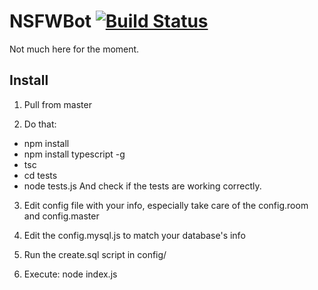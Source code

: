 # NSFWBot [![Build Status](https://travis-ci.org/AelithBlanchett/nsfwbot.svg?branch=master)](https://travis-ci.org/AelithBlanchett/nsfwbot)

Not much here for the moment.

## Install
1) Pull from master

2) Do that:
  - npm install
  - npm install typescript -g
  - tsc
  - cd tests
  - node tests.js
And check if the tests are working correctly.

3) Edit config file with your info, especially take care of the config.room and config.master

4) Edit the config.mysql.js to match your database's info

5) Run the create.sql script in config/

4) Execute: node index.js

